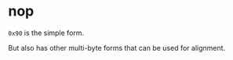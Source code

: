 # nop

`0x90` is the simple form.

But also has other multi-byte forms that can be used for alignment.
